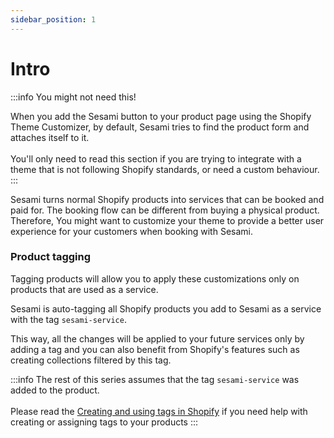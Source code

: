 ```yaml
---
sidebar_position: 1
---
```


# Intro

:::info You might not need this!

When you add the Sesami button to your product page using the Shopify Theme Customizer, by default, Sesami tries to find the product form and attaches itself to it.<br></br>
You'll only need to read this section if you are trying to integrate with a theme that is not following Shopify standards, or need a custom behaviour.
:::

Sesami turns normal Shopify products into services that can be booked and paid for. The booking flow can be different from buying a physical product. Therefore, You might want to customize your theme to provide a better user experience for your customers when booking with Sesami.

### Product tagging
Tagging products will allow you to apply these customizations only on products that are used as a service.

Sesami is auto-tagging all Shopify products you add to Sesami as a service with the tag `sesami-service`. 

This way, all the changes will be applied to your future services only by adding a tag and you can also benefit from Shopify's features such as creating collections filtered by this tag.

:::info
The rest of this series assumes that the tag `sesami-service` was added to the product.<br></br>
Please read the [Creating and using tags in Shopify](https://help.shopify.com/en/manual/shopify-admin/productivity-tools/using-tags) if you need help with creating or assigning tags to your products
:::
